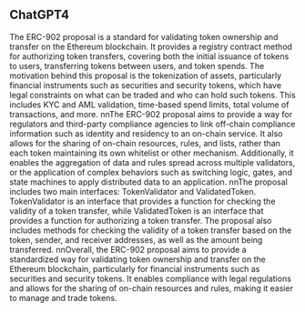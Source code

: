## ChatGPT4

The ERC-902 proposal is a standard for validating token ownership and transfer on the Ethereum blockchain. It provides a registry contract method for authorizing token transfers, covering both the initial issuance of tokens to users, transferring tokens between users, and token spends. The motivation behind this proposal is the tokenization of assets, particularly financial instruments such as securities and security tokens, which have legal constraints on what can be traded and who can hold such tokens. This includes KYC and AML validation, time-based spend limits, total volume of transactions, and more. nnThe ERC-902 proposal aims to provide a way for regulators and third-party compliance agencies to link off-chain compliance information such as identity and residency to an on-chain service. It also allows for the sharing of on-chain resources, rules, and lists, rather than each token maintaining its own whitelist or other mechanism. Additionally, it enables the aggregation of data and rules spread across multiple validators, or the application of complex behaviors such as switching logic, gates, and state machines to apply distributed data to an application. nnThe proposal includes two main interfaces: TokenValidator and ValidatedToken. TokenValidator is an interface that provides a function for checking the validity of a token transfer, while ValidatedToken is an interface that provides a function for authorizing a token transfer. The proposal also includes methods for checking the validity of a token transfer based on the token, sender, and receiver addresses, as well as the amount being transferred. nnOverall, the ERC-902 proposal aims to provide a standardized way for validating token ownership and transfer on the Ethereum blockchain, particularly for financial instruments such as securities and security tokens. It enables compliance with legal regulations and allows for the sharing of on-chain resources and rules, making it easier to manage and trade tokens.
